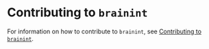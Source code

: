 # Contributing to ``brainint``

For information on how to contribute to ``brainint``, see
[Contributing to ``brainint``](https://brainpy.readthedocs.io/en/latest/tutorial_advanced/contributing.html).
